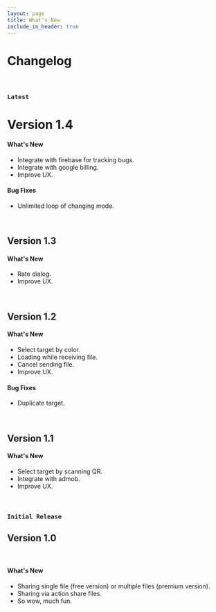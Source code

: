 ```yaml
---
layout: page
title: What's New
include_in_header: true
---
```


# Changelog

<br>

### `Latest`
# **Version 1.4**

#### What's New
- Integrate with firebase for tracking bugs.
- Integrate with google billing.
- Improve UX.

#### Bug Fixes
- Unlimited loop of changing mode.

<br>

## **Version 1.3**

#### What's New
- Rate dialog.
- Improve UX.

<br>

## **Version 1.2**

#### What's New
- Select target by color.
- Loading while receiving file.
- Cancel sending file.
- Improve UX.

#### Bug Fixes
- Duplicate target.

<br>

## **Version 1.1**

#### What's New
- Select target by scanning QR.
- Integrate with admob.
- Improve UX.

<br>

### `Initial Release`
## **Version 1.0**

<br>

#### What's New
- Sharing single file (free version) or multiple files (premium version).
- Sharing via action share files.
- So wow, much fun.

